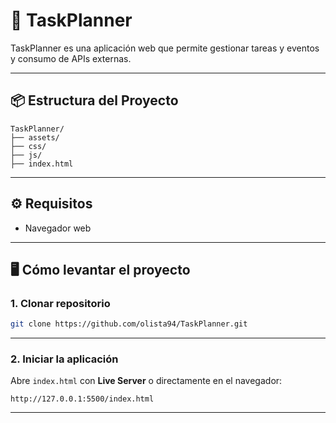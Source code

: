 # 🚀 TaskPlanner

TaskPlanner es una aplicación web que permite gestionar tareas y eventos y consumo de APIs externas.

---

## 📦 Estructura del Proyecto

```
TaskPlanner/
├── assets/
├── css/
├── js/
├── index.html
```

---

## ⚙️ Requisitos

- Navegador web

---

## 🖥️ Cómo levantar el proyecto

### 1. Clonar repositorio

```bash
git clone https://github.com/olista94/TaskPlanner.git
```

---

### 2. Iniciar la aplicación

Abre `index.html` con **Live Server** o directamente en el navegador:

```
http://127.0.0.1:5500/index.html
```
---
